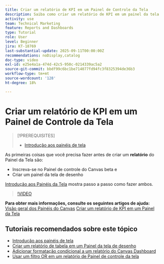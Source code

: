```yaml
---
title: Criar um relatório de KPI em um Painel de Controle da Tela
description: Saiba como criar um relatório de KPI em um painel da tela.
activity: use
team: Technical Marketing
feature: Reports and Dashboards
type: Tutorial
role: User
level: Beginner
jira: KT-18769
last-substantial-update: 2025-09-11T00:00:00Z
recommendations: noDisplay,catalog
doc-type: video
exl-id: e25e4a1a-474d-42c5-950c-0214339ac5a2
source-git-commit: bbdf99c6bc1be714077fd94fc3f8325394de36b3
workflow-type: tm+mt
source-wordcount: '128'
ht-degree: 18%

---
```


# Criar um relatório de KPI em um Painel de Controle da Tela

>[!PREREQUISITES]
>
>* [Introdução aos painéis de tela](/help/reporting/canvas-dashboards/introduction-to-canvas-dashboards.md)

As primeiras coisas que você precisa fazer antes de criar um **relatório** do Painel da Tela são:

* Inscreva-se no Painel de controle do Canvas beta e
* Criar um painel da tela de desenho

[Introdução aos Painéis da Tela](/help/reporting/canvas-dashboards/introduction-to-canvas-dashboards.md) mostra passo a passo como fazer ambos.

>[!VIDEO](https://video.tv.adobe.com/v/3474841/?quality=12&learn=on&enablevpops=1)

**Para obter mais informações, consulte os seguintes artigos de ajuda:**
[Visão geral dos Painéis do Canvas](https://experienceleague.adobe.com/pt-br/docs/workfront/using/reporting/canvas-dashboards/canvas-dashboards-overview)
[Criar um relatório de KPI em um Painel da Tela](https://experienceleague.adobe.com/pt-br/docs/workfront/using/reporting/canvas-dashboards/add-reports/build-kpi-report)

## Tutoriais recomendados sobre este tópico

* [Introdução aos painéis de tela](/help/reporting/canvas-dashboards/introduction-to-canvas-dashboards.md)
* [Criar um relatório de tabela em um Painel da tela de desenho](/help/reporting/canvas-dashboards/create-a-table-report-on-a-canvas-dashboard.md)
* [Adicionar formatação condicional a um relatório do Canvas Dashboard](/help/reporting/canvas-dashboards/add-conditional-formatting-to-a-canvas-dashboard-report.md)
* [Usar um filtro OR em um relatório de Painel de controle da tela](/help/reporting/canvas-dashboards/use-an-or-filter-in-a-canvas-dashboard-report.md)
